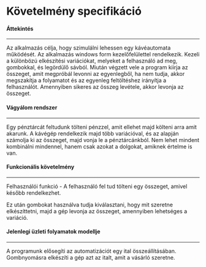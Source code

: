 # Követelmény specifikáció
#### Áttekintés
***

Az alkalmazás célja, hogy szimulálni lehessen egy kávéautomata működését.
Az alkalmazás windows form kezelőfelülettel rendelkezik.
Kezeli a különbözú elkészítési variációkat, melyeket a felhasználó ad meg, gombokkal, és legördülő sávból.
Miután végzett vele a program kiirja az összeget, amit megpróbál levonni az egyenlegből, ha nem tudja, akkor megszakítja a folyamatot és az egyenleg feltöltéshez irányítja a felhasználót. Amennyiben sikeres az összeg levétele, akkor levonja az összeget.

#### Vágyálom rendszer
***
Egy pénztárcát feltudunk tölteni pénzzel, amit ellehet majd költeni arra amit akarunk.
A kávégép rendelkezik majd több variációval, és az alapján számolja ki az összeget, majd vonja le a pénztárcánkból.
Nem lehet mindent kombinálni mindennel, hanem csak azokat a dolgokat, amiknek értelme is van.

#### Funkcionális követelmény
***
Felhasználói funkció -  A felhasználó fel tud tölteni egy összeget, amivel később rendelkezhet.

Ez után gombokat használva tudja kiválasztani, hogy mit szeretne elkészíttetni, majd a gép levonja az összeget, amennyiben lehetséges a variáció.

#### Jelenlegi üzleti folyamatok modellje
***
A programunk elősegíti az automatizációt egy ital összeállításában.
Gombnyomásra elkészíti a gép azt az italt, amit a vásárló szeretne.
